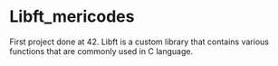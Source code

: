 # Libft_mericodes
First project done at 42. Libft is a custom library that contains various functions that are commonly used in C language.
